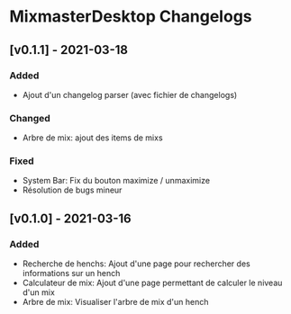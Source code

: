 # MixmasterDesktop Changelogs

## [v0.1.1] - 2021-03-18
### Added
- Ajout d'un changelog parser (avec fichier de changelogs)
### Changed
- Arbre de mix: ajout des items de mixs

### Fixed
- System Bar: Fix du bouton maximize / unmaximize
- Résolution de bugs mineur

## [v0.1.0] - 2021-03-16
### Added
- Recherche de henchs: Ajout d'une page pour rechercher des informations sur un hench
- Calculateur de mix: Ajout d'une page permettant de calculer le niveau d'un mix
- Arbre de mix: Visualiser l'arbre de mix d'un hench